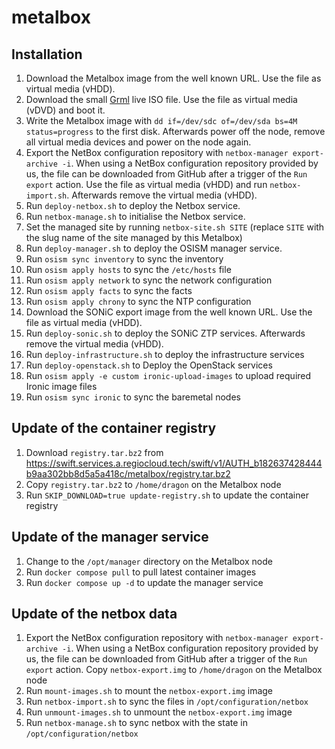 # metalbox

## Installation

1. Download the Metalbox image from the well known URL. Use the file as virtual
   media (vHDD).
2. Download the small [Grml](https://grml.org/download/) live ISO file. Use the
   file as virtual media (vDVD) and boot it.
3. Write the Metalbox image with `dd if=/dev/sdc of=/dev/sda bs=4M status=progress` to
   the first disk. Afterwards power off the node, remove all virtual media devices and
   power on the node again.
4. Export the NetBox configuration repository with `netbox-manager export-archive -i`.
   When using a NetBox configuration repository provided by us, the file can be downloaded
   from GitHub after a trigger of the `Run export` action. Use the file  as virtual
   media (vHDD) and run `netbox-import.sh`.
   Afterwards remove the virtual media (vHDD).
5. Run `deploy-netbox.sh` to deploy the Netbox service.
6. Run `netbox-manage.sh` to initialise the Netbox service.
7. Set the managed site by running `netbox-site.sh SITE`
   (replace `SITE` with the slug name of the site managed by this Metalbox)
8. Run `deploy-manager.sh` to deploy the OSISM manager service.
9. Run `osism sync inventory` to sync the inventory
10. Run `osism apply hosts` to sync the `/etc/hosts` file
11. Run `osism apply network` to sync the network configuration
12. Run `osism apply facts` to sync the facts
13. Run `osism apply chrony` to sync the NTP configuration
14. Download the SONiC export image from the well known URL. Use the file as
    virtual media (vHDD).
15. Run `deploy-sonic.sh` to deploy the SONiC ZTP services. Afterwards remove the virtual
    media (vHDD).
16. Run `deploy-infrastructure.sh` to deploy the infrastructure services
17. Run `deploy-openstack.sh` to Deploy the OpenStack services
18. Run `osism apply -e custom ironic-upload-images` to upload required Ironic image files
19. Run `osism sync ironic` to sync the baremetal nodes

## Update of the container registry

1. Download `registry.tar.bz2` from https://swift.services.a.regiocloud.tech/swift/v1/AUTH_b182637428444b9aa302bb8d5a5a418c/metalbox/registry.tar.bz2
2. Copy `registry.tar.bz2` to `/home/dragon` on the Metalbox node
3. Run `SKIP_DOWNLOAD=true update-registry.sh` to update the container registry

## Update of the manager service

1. Change to the `/opt/manager` directory on the Metalbox node
2. Run `docker compose pull` to pull latest container images
3. Run `docker compose up -d` to update the manager service

## Update of the netbox data

1. Export the NetBox configuration repository with `netbox-manager export-archive -i`.
   When using a NetBox configuration repository provided by us, the file can be downloaded
   from GitHub after a trigger of the `Run export` action. Copy `netbox-export.img` to
   `/home/dragon` on the Metalbox node
2. Run `mount-images.sh` to mount the `netbox-export.img` image
3. Run `netbox-import.sh` to sync the files in `/opt/configuration/netbox`
4. Run `unmount-images.sh` to unmount the `netbox-export.img` image
5. Run `netbox-manage.sh` to sync netbox with the state in `/opt/configuration/netbox`
